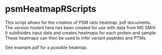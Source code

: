 # psmHeatmapRScripts
This script allows for the creation of PSM ratio heatmap .pdf documents. The version hosted here has been created for use with data from MS SMiV. It subdivides input data and creates heatmaps for each protein and sample. These heatmaps can then be used to infer variant peptides and PTMs. 

See example.pdf for a possible heatmap. 
